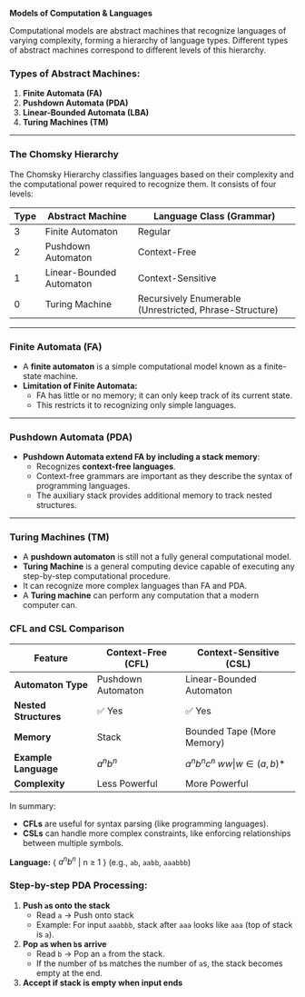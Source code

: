 
**Models of Computation & Languages**

Computational models are abstract machines that recognize languages of varying complexity, forming a hierarchy of language types. Different types of abstract machines correspond to different levels of this hierarchy.

### Types of Abstract Machines:

1. **Finite Automata (FA)**
2. **Pushdown Automata (PDA)**
3. **Linear-Bounded Automata (LBA)**
4. **Turing Machines (TM)**

---

### **The Chomsky Hierarchy**

The Chomsky Hierarchy classifies languages based on their complexity and the computational power required to recognize them. It consists of four levels:

|Type|Abstract Machine|Language Class (Grammar)|
|---|---|---|
|3|Finite Automaton|Regular|
|2|Pushdown Automaton|Context-Free|
|1|Linear-Bounded Automaton|Context-Sensitive|
|0|Turing Machine|Recursively Enumerable (Unrestricted, Phrase-Structure)|

---

### **Finite Automata (FA)**

- A **finite automaton** is a simple computational model known as a finite-state machine.
- **Limitation of Finite Automata:**
    - FA has little or no memory; it can only keep track of its current state.
    - This restricts it to recognizing only simple languages.
---

### **Pushdown Automata (PDA)**

- **Pushdown Automata extend FA by including a stack memory**:
    - Recognizes **context-free languages**.
    - Context-free grammars are important as they describe the syntax of programming languages.
    - The auxiliary stack provides additional memory to track nested structures.

---

### **Turing Machines (TM)**

- A **pushdown automaton** is still not a fully general computational model.
- **Turing Machine** is a general computing device capable of executing any step-by-step computational procedure.
- It can recognize more complex languages than FA and PDA.
- A **Turing machine** can perform any computation that a modern computer can.


### **CFL and CSL Comparison**

| Feature               | Context-Free (CFL) | Context-Sensitive (CSL)                                                                        |
| --------------------- | ------------------ | ---------------------------------------------------------------------------------------------- |
| **Automaton Type**    | Pushdown Automaton | Linear-Bounded Automaton                                                                       |
| **Nested Structures** | ✅ Yes              | ✅ Yes                                                                                          |
| **Memory**            | Stack              | Bounded Tape (More Memory)                                                                     |
| **Example Language**  | $a^n b^n$          | $a^n b^n c^n$                                                        ${ ww  \|  w ∈ (a, b)* }$ |
| **Complexity**        | Less Powerful      | More Powerful                                                                                  |

In summary:

- **CFLs** are useful for syntax parsing (like programming languages).
- **CSLs** can handle more complex constraints, like enforcing relationships between multiple symbols.


**Language:** { $a^n b^n$ | n ≥ 1 } (e.g., `ab`, `aabb`, `aaabbb`)

### **Step-by-step PDA Processing:**

1. **Push `a`s onto the stack**
    - Read `a` → Push onto stack
    - Example: For input `aaabbb`, stack after `aaa` looks like `aaa` (top of stack is `a`).
2. **Pop `a`s when `b`s arrive**
    - Read `b` → Pop an `a` from the stack.
    - If the number of `b`s matches the number of `a`s, the stack becomes empty at the end.
3. **Accept if stack is empty when input ends**





